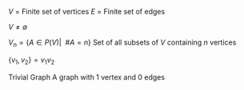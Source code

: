 $V$ = Finite set of vertices
$E$ = Finite set of edges

$V \neq \emptyset$ 

$V_n = \{ A \in P(V) | \ \ \#A = n\}$ 
Set of all subsets of $V$ containing $n$ vertices 

$\{v_1, v_2\} = v_1v_2$ 

Trivial Graph
	A graph with 1 vertex and 0 edges